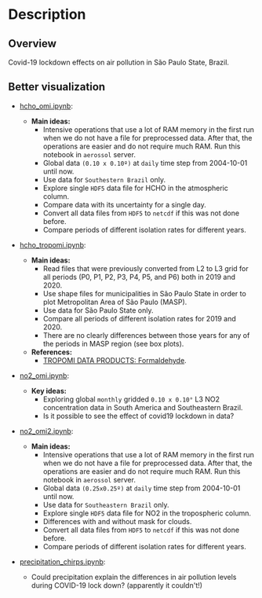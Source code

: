 # Description

## Overview

Covid-19 lockdown effects on air pollution in São Paulo State, Brazil.

## Better visualization

- [hcho_omi.ipynb](https://nbviewer.jupyter.org/github/SandroAlex/phd/blob/master/notebooks/covid19/hcho_omi.ipynb?flush_cache=true):
    - **Main ideas:**
        - Intensive operations that use a lot of RAM memory in the first run when we do not have a file for preprocessed data. After that, the operations are easier and do not require much RAM. Run this notebook in `aerossol` server.
        - Global data `(0.10 x 0.10º)` at `daily` time step from 2004-10-01 until now.
        - Use data for `Southestern Brazil` only.
        - Explore single `HDF5` data file for HCHO in the atmospheric column.
        - Compare data with its uncertainty for a single day.
        - Convert all data files from `HDF5` to `netcdf` if this was not done before.
        - Compare periods of different isolation rates for different years.

- [hcho_tropomi.ipynb](https://nbviewer.jupyter.org/github/SandroAlex/phd/blob/master/notebooks/covid19/hcho_tropomi.ipynb?flush_cache=true):
    - **Main ideas:**
        - Read files that were previously converted from L2 to L3 grid for all periods (P0, P1, P2, P3, P4, P5, and P6) both in 2019 and 2020.
        - Use shape files for municipalities in São Paulo State in order to plot Metropolitan Area of São Paulo (MASP).
        - Use data for São Paulo State only.
        - Compare all periods of different isolation rates for 2019 and 2020.
        - There are no clearly differences between those years for any of the periods in MASP region (see box plots).
    - **References:**
        - [TROPOMI DATA PRODUCTS: Formaldehyde](http://www.tropomi.eu/data-products/formaldehyde).

- [no2_omi.ipynb](https://nbviewer.jupyter.org/github/SandroAlex/phd/blob/master/notebooks/covid19/no2_omi.ipynb?flush_cache=true):
    - **Key ideas:**
        - Exploring global `monthly` gridded `0.10 x 0.10°` L3 NO2 concentration data in South America and Southeastern Brazil. 
        - Is it possible to see the effect of covid19 lockdown in data?

- [no2_omi2.ipynb](https://nbviewer.jupyter.org/github/SandroAlex/phd/blob/master/notebooks/covid19/no2_omi2.ipynb?flush_cache=true):
    - **Main ideas:**
        - Intensive operations that use a lot of RAM memory in the first run when we do not have a file for preprocessed data. After that, the operations are easier and do not require much RAM. Run this notebook in `aerossol` server.
        - Global data `(0.25x0.25º)` at `daily` time step from 2004-10-01 until now.
        - Use data for `Southeastern Brazil` only.
        - Explore single `HDF5` data file for NO2 in the tropospheric column.
        - Differences with and without mask for clouds.
        - Convert all data files from `HDF5` to `netcdf` if this was not done before.
        - Compare periods of different isolation rates for different years.

- [precipitation_chirps.ipynb](https://nbviewer.jupyter.org/github/SandroAlex/phd/blob/master/notebooks/covid19/precipitation_chirps.ipynb?flush_cache=true):
    - Could precipitation explain the differences in air pollution levels during COVID-19 lock down? (apparently it couldn't!)